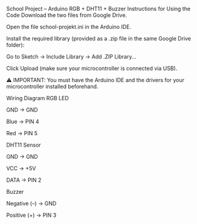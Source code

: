 School Project – Arduino RGB + DHT11 + Buzzer
Instructions for Using the Code
Download the two files from Google Drive.

Open the file school-projekt.ini in the Arduino IDE.

Install the required library (provided as a .zip file in the same Google Drive folder):

Go to Sketch → Include Library → Add .ZIP Library...

Click Upload (make sure your microcontroller is connected via USB).

⚠️ IMPORTANT: You must have the Arduino IDE and the drivers for your microcontroller installed beforehand.

Wiring Diagram
RGB LED

GND → GND

Blue → PIN 4

Red → PIN 5

DHT11 Sensor

GND → GND

VCC → +5V

DATA → PIN 2

Buzzer

Negative (–) → GND

Positive (+) → PIN 3
